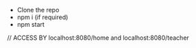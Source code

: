 * Clone the repo
* npm i (if required)
* npm start

// ACCESS BY localhost:8080/home and localhost:8080/teacher

